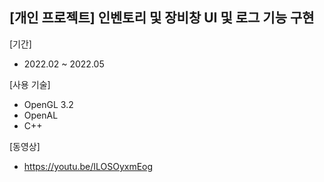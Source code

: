 ## [개인 프로젝트] 인벤토리 및 장비창 UI 및 로그 기능 구현

[기간]
- 2022.02 ~ 2022.05

[사용 기술]
- OpenGL 3.2
- OpenAL
- C++

[동영상]
- https://youtu.be/ILOSOyxmEog
